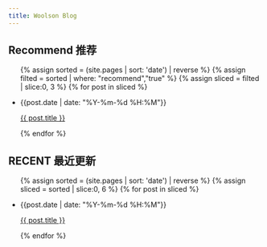 ```yaml
---
title: Woolson Blog
---
```


## Recommend 推荐

<ul>
  {% assign sorted = (site.pages | sort: 'date') | reverse %}
  {% assign filted = sorted | where: "recommend","true" %}
  {% assign sliced = filted | slice:0, 3 %}
  {% for post in sliced %}
    <li file-path="{{ post.path }}">
      <p>{{post.date | date: "%Y-%m-%d %H:%M"}}</p>
      <p><a href="{{ post.url }}">{{ post.title }}</a></p>
    </li>
  {% endfor %}
</ul>

## RECENT 最近更新

<ul>
  {% assign sorted = (site.pages | sort: 'date') | reverse %}
  {% assign sliced = sorted | slice:0, 6 %}
  {% for post in sliced %}
    <li>
      <p>{{post.date | date: "%Y-%m-%d %H:%M"}}</p>
      <p><a href="{{ post.url }}">{{ post.title }}</a></p>
    </li>
  {% endfor %}
</ul>
